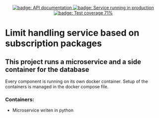<p align="center">
  <a href="https://limit-handling.herokuapp.com/doc">
    <img alt="badge: API documentation" src="https://img.shields.io/badge/API-documentation-brightgreen" />
  </a>
  <a href="https://limit-handling.herokuapp.com/">
    <img alt="badge: Service running in production" src="https://img.shields.io/badge/PROD-service-orange" />
  </a>
  <a href="https://kmattv1.github.io/LimitHandling/docs/">
    <img alt="badge: Test coverage 71%" src="https://img.shields.io/badge/Test coverage-71%-blue" />
  </a>
</p>

# Limit handling service based on subscription packages

## This project runs a microservice and a side container for the database
Every component is running on its own docker container.
Setup of the containers is managed in the docker compose file.

### Containers:
* Microservice writen in python

